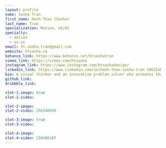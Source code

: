 ```yaml
---
layout: profile
name: Sasha Tran
first_name: Hanh-Thao (Sasha)
last_name: Tran
specialization: Motion, UX/UI
specialty:
  - motion
  - ux-ui
email: ht.sasha.tran@gmail.com
website: htsasha.ca
behance_link: https://www.behance.net/htsashatran
vimeo_link: https://vimeo.com/htsasha
instagram_link: https://www.instagram.com/htsashadesign/
linkedin_link: https://www.linkedin.com/in/hanh-thao-sasha-tran-18632ab1/
bio: A visual thinker and an innovative problem solver who animates thoughts into motion pictures & illustrate ideas into a creative success.
github_link:
dribbble_link:

slot-1-image: true
slot-1-video:

slot-2-image:
slot-2-video: 250348699

slot-3-image: true
slot-3-video:

slot-4-image:
slot-4-video: 210486187
---
```

